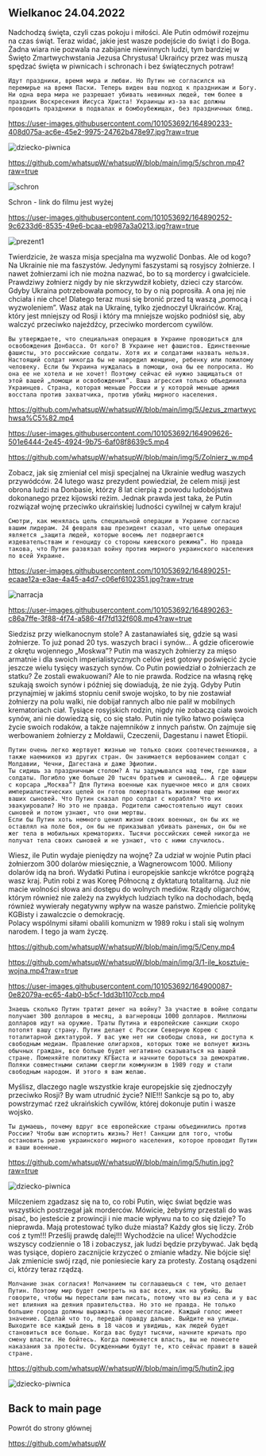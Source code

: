 ## Wielkanoc 24.04.2022

Nadchodzą święta, czyli czas pokoju i miłości. Ale Putin odmówił rozejmu na czas świąt. Teraz widać, jakie jest wasze podejście do świąt i do Boga. Żadna wiara nie pozwala na zabijanie niewinnych ludzi, tym bardziej w Święto Zmartwychwstania Jezusa Chrystusa! Ukraińcy przez was muszą spędzać święta w piwnicach i schronach i bez świątecznych potraw!

```
Идут праздники, время мира и любви. Но Путин не согласился на перемирье на время Пасхи. Теперь виден ваш подход к праздникам и Богу. Ни одна вера мира не разрешает убивать невинных людей, тем более в праздник Воскресения Иисуса Христа! Украинцы из-за вас должны проводить праздники в подвалах и бомбоубежищах, без праздничных блюд.
```

https://user-images.githubusercontent.com/101053692/164890233-408d075a-ac6e-45e2-9975-24762b478e97.jpg?raw=true

![dziecko-piwnica](https://user-images.githubusercontent.com/101053692/164890233-408d075a-ac6e-45e2-9975-24762b478e97.jpg)

https://github.com/whatsupW/whatsupW/blob/main/img/5/schron.mp4?raw=true


![schron](https://user-images.githubusercontent.com/101053692/164916170-794de9cd-3ee9-4bc8-9881-0071f1035b93.JPG?raw=true)

Schron - link do filmu jest wyżej

https://user-images.githubusercontent.com/101053692/164890252-9c6233d6-8535-49e6-bcaa-eb987a3a0213.jpg?raw=true

![prezent1](https://user-images.githubusercontent.com/101053692/164890252-9c6233d6-8535-49e6-bcaa-eb987a3a0213.jpg)

Twierdzicie, że wasza misja specjalna ma wyzwolić Donbas. Ale od kogo? Na Ukrainie nie ma faszystów. Jedynymi faszystami są rosyjscy żołnierze. I nawet żołnierzami ich nie można nazwać, bo to są mordercy i gwałciciele. Prawdziwy żołnierz nigdy by nie skrzywdził kobiety, dzieci czy starców. Gdyby Ukraina potrzebowała pomocy, to by o nią poprosiła. A ona jej nie chciała i nie chce! Dlatego teraz musi się bronić przed tą waszą „pomocą i wyzwoleniem”.
Wasz atak na Ukrainę, tylko zjednoczył Ukraińców. Kraj, który jest mniejszy od Rosji i który ma mniejsze wojsko podniósł się, aby walczyć przeciwko najeźdźcy, przeciwko mordercom cywilów.

```
Вы утверждаете, что специальная операция в Украине проводиться для освобождения Донбасса. От кого? В Украине нет фашистов. Единственные фашисты, это российские солдаты. Хотя их и солдатами назвать нельзя. Настоящий солдат никогда бы не навредил женщине, ребенку или пожилому человеку. Если бы Украина нуждалась в помощи, она бы ее попросила. Но она ее не хотела и не хочет! Поэтому сейчас ей нужно защищаться от этой вашей „помощи и освобождения”. Ваша агрессия только объединила Украинцев. Страна, которая меньше России и у которой меньше армия восстала против захватчика, против убийц мирного населения. 
```

https://github.com/whatsupW/whatsupW/blob/main/img/5/Jezus_zmartwychwsa%C5%82.mp4

https://user-images.githubusercontent.com/101053692/164909626-501e6444-2e45-4924-9b75-6af08f8639c5.mp4

https://github.com/whatsupW/whatsupW/blob/main/img/5/Zolnierz_w.mp4

Zobacz, jak się zmieniał cel misji specjalnej na Ukrainie według waszych przywódców. 24 lutego wasz prezydent powiedział, że celem misji jest obrona ludzi na Donbasie, którzy 8 lat cierpią z powodu ludobójstwa dokonanego przez kijowski reżim. Jednak prawda jest taka, że Putin rozwiązał wojnę przeciwko ukraińskiej ludności cywilnej w całym kraju!

```
Смотри, как менялась цель специальной операции в Украине согласно вашим лидерам. 24 февраля ваш президент сказал, что целью операция является „защита людей, которые восемь лет подвергаются издевательствам и геноциду со стороны киевского режима”. Но правда такова, что Путин развязал войну против мирного украинского населения по всей Украине.   
```
https://user-images.githubusercontent.com/101053692/164890251-ecaae12a-e3ae-4a45-a4d7-c06ef6102351.jpg?raw=true

![narracja](https://user-images.githubusercontent.com/101053692/164890251-ecaae12a-e3ae-4a45-a4d7-c06ef6102351.jpg)

https://user-images.githubusercontent.com/101053692/164890263-c86a7ffe-3f88-4f74-a586-4f7fd132f608.mp4?raw=true


Siedzisz przy wielkanocnym stole? A zastanawiałeś się, gdzie są wasi żołnierze. To już ponad 20 tys. waszych braci i synów...  A gdzie oficerowie z okrętu wojennego „Moskwa”? Putin ma waszych żołnierzy za mięso armatnie i dla swoich imperialistycznych celów jest gotowy poświęcić życie jeszcze wielu tysięcy waszych synów. Co Putin powiedział o żołnierzach ze statku? Że zostali ewakuowani? Ale to nie prawda. Rodzice na własną rękę szukają swoich synów i później się dowiadują, że nie żyją. 
Gdyby Putin przynajmiej w jakimś stopniu cenił swoje wojsko, to by nie zostawiał żołnierzy na polu walki, nie dobijał rannych albo nie palił w mobilnych krematoriach ciał. Tysiące rosyjskich rodzin, nigdy nie zobaczą ciała swoich synów, ani nie dowiedzą się, co się stało. 
Putin nie tylko łatwo poświęca życie swoich rodaków, a także najemników z innych państw. On zajmuje się werbowaniem żołnierzy z Mołdawii, Czeczenii, Dagestanu i nawet Etiopii. 

```
Путин очень легко жертвует жизнью не только своих соотечественников, а также наемников из других стран. Он занимается вербованием солдат с Молдавии, Чечни, Дагестана и даже Эфиопии. 
Ты сидишь за праздничным столом? А ты задумывался над тем, где ваши солдаты. Погибло уже больше 20 тысяч братьев и сыновей…. А где офицеры с корсара „Москва”? Для Путина военные как пушечное мясо и для своих империалистических целей он готов пожертвовать жизнями еще многих ваших сыновей. Что Путин сказал про солдат с корабля? Что их эвакуировали? Но это не правда. Родители самостоятельно ищут своих сыновей и потом узнают, что они мертвы. 
Если бы Путин хоть немного ценил жизни своих военных, он бы их не оставлял на поле боя, он бы не приказывал убивать раненых, он бы не жег тела в мобильных крематориях. Тысячи российских семей никогда не получат тела своих сыновей и не узнают, что с ними случилось.
```

Wiesz, ile Putin wydaje pieniędzy na wojnę? Za udział w wojnie Putin płaci żołnierzom 300 dolarów miesięcznie, a Wagnerowcom 1000. Miliony dolarów idą na broń. Wydatki Putina i europejskie sankcje wkrótce pogrążą wasz kraj. Putin robi z was Koreę Północną z dyktaturą totalitarną. Już nie macie wolności słowa ani dostępu do wolnych mediów. Rządy oligarchów, którym również nie zależy na zwykłych ludziach tylko na dochodach, będą również wywierały negatywny wpływ na wasze państwo. Zmieńcie politykę KGBisty i zawalczcie o demokrację.  
Polacy wspólnymi siłami obalili komunizm w 1989 roku i stali się wolnym narodem. I tego ja wam życzę.

https://github.com/whatsupW/whatsupW/blob/main/img/5/Ceny.mp4

https://github.com/whatsupW/whatsupW/blob/main/img/3/1-ile_kosztuje-wojna.mp4?raw=true

https://user-images.githubusercontent.com/101053692/164900087-0e82079a-ec65-4ab0-b5cf-1dd3b1107ccb.mp4


```
Знаешь сколько Путин тратит денег на войну? За участие в войне солдаты получают 300 долларов в месяц, а вагнеровцы 1000 долларов. Миллионы долларов идут на оружие. Траты Путина и европейские санкции скоро потопят вашу страну. Путин делает с России Северную Корею с тоталитарной диктатурой. У вас уже нет ни свободы слова, ни доступа к свободным медиам. Правление олигархов, которых тоже не волнует жизнь обычных граждан, все больше будет негативно сказываться на вашей стране. Поменяйте политику КГБиста и начните бороться за демократию. 
Поляки совместными силами свергли коммунизм в 1989 году и стали свободным народом. И этого я вам желаю. 
```

Myślisz, dlaczego nagle wszystkie kraje europejskie się zjednoczyły przeciwko Rosji? By wam utrudnić życie? NIE!!! Sankcje są po to, aby powstrzymać rzeź ukraińskich cywilów, której dokonuje putin i wasze wojsko.

```
Ты думаешь, почему вдруг все европейские страны объединились против России? Чтобы вам испортить жизнь? Нет! Санкции для того, чтобы остановить резню украинского мирного населения, которое проводит Путин и ваши военные. 
```

https://github.com/whatsupW/whatsupW/blob/main/img/5/hutin.jpg?raw=true

![dziecko-piwnica](https://github.com/whatsupW/whatsupW/blob/main/img/5/hutin.jpg)

Milczeniem zgadzasz się na to, co robi Putin, więc świat będzie was wszystkich postrzegał jak morderców. Mówicie, żebyśmy przestali do was pisać, bo jesteście z prowincji i nie macie wpływu na to co się dzieje? To nieprawda. Mają protestować tylko duże miasta? Każdy głos się liczy. Zrób coś z tym!!!  Prześlij prawdę dalej!!! Wychodźcie na ulice! Wychodźcie wszyscy codziennie o 18 i zobaczysz, jak ludzi będzie przybywać. Jak będą was tysiące, dopiero zacznijcie krzyczeć o zmianie władzy. Nie bójcie się! Jak zmienicie swój rząd, nie poniesiecie kary za protesty. Zostaną osądzeni ci, którzy teraz rządzą.  

```
Молчание знак согласия! Молчанием ты соглашаешься с тем, что делает Путин. Поэтому мир будет смотреть на вас всех, как на убийц. Вы говорите, чтобы мы перестали вам писать, потому что вы из села и у вас нет влияния на деяния правительства. Но это не правда. Не только большие города должны выражать свое несогласие. Каждый голос имеет значение. Сделай что то, передай правду дальше. Выйдите на улицы. Выходите все каждый день в 18 часов и увидишь, как людей будет становиться все больше. Когда вас будут тысячи, начните кричать про смену власти. Не бойтесь. Когда поменяется власть, вы не понесете наказания за протесты. Осужденными будут те, кто сейчас правит в вашей стране.
```

https://github.com/whatsupW/whatsupW/blob/main/img/5/hutin2.jpg

![dziecko-piwnica](https://github.com/whatsupW/whatsupW/blob/main/img/5/hutin2.jpg)

## Back to main page
Powrót do strony głównej

https://github.com/whatsupW
